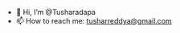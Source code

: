- 👋 Hi, I’m @Tusharadapa
- 📫 How to reach me: tusharreddya@gmail.com

<!---
Tusharadapa/Tusharadapa is a ✨ special ✨ repository because its `README.md` (this file) appears on your GitHub profile.
You can click the Preview link to take a look at your changes.
--->
